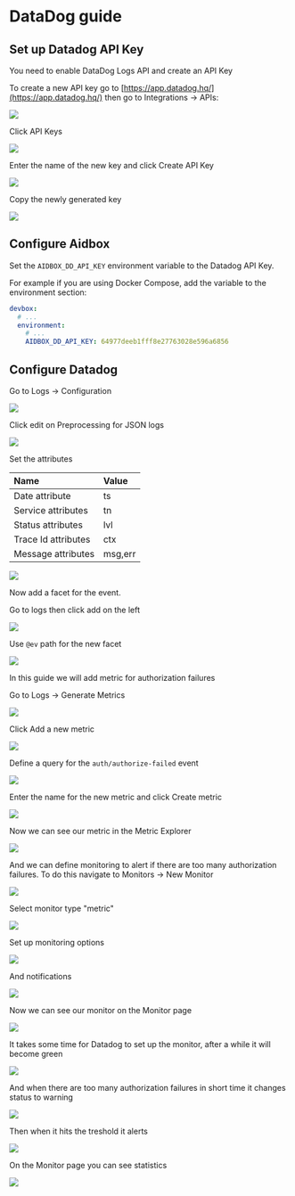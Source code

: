 # DataDog guide

## Set up Datadog API Key

You need to enable DataDog Logs API and create an API Key

To create a new API key go to [https://app.datadog.hq/](https://app.datadog.hq/) then go to Integrations -&gt; APIs:

![](../../.gitbook/assets/image%20%286%29.png)

Click API Keys

![](../../.gitbook/assets/image%20%2811%29.png)

Enter the name of the new key and click Create API Key

![](../../.gitbook/assets/image%20%2817%29.png)

Copy the newly generated key

![](../../.gitbook/assets/image%20%2815%29.png)

## Configure Aidbox

Set the `AIDBOX_DD_API_KEY`  environment variable to the Datadog API Key.

For example if you are using Docker Compose, add the variable to the environment section:

```yaml
devbox:
  # ...
  environment:
    # ...
    AIDBOX_DD_API_KEY: 64977deeb1fff8e27763028e596a6856
```

##  Configure Datadog

Go to Logs -&gt; Configuration

![](../../.gitbook/assets/image%20%2837%29.png)

Click edit on Preprocessing for JSON logs

![](../../.gitbook/assets/image%20%2823%29.png)

Set the attributes

| Name | Value |
| :--- | :--- |
| Date attribute | ts |
| Service attributes | tn |
| Status attributes | lvl |
| Trace Id attributes | ctx |
| Message attributes | msg,err |

![](../../.gitbook/assets/image%20%2820%29.png)

Now add a facet for the event.

Go to logs then click add on the left

![](../../.gitbook/assets/image%20%2824%29.png)

Use `@ev` path for the new facet

![](../../.gitbook/assets/image%20%2822%29.png)

In this guide we will add metric for authorization failures

Go to Logs -&gt; Generate Metrics

![](../../.gitbook/assets/image%20%2839%29.png)

Click Add a new metric

![](../../.gitbook/assets/image%20%2825%29.png)

Define a query for the `auth/authorize-failed` event

![](../../.gitbook/assets/image%20%2819%29.png)

Enter the name for the new metric and click Create metric

![](../../.gitbook/assets/image%20%2836%29.png)

Now we can see our metric in the Metric Explorer

![](../../.gitbook/assets/image%20%2827%29.png)

And we can define monitoring to alert if there are too many authorization failures. To do this navigate to Monitors -&gt; New Monitor 

![](../../.gitbook/assets/image%20%2829%29.png)

Select monitor type "metric"

![](../../.gitbook/assets/image%20%2834%29.png)

Set up monitoring options

![](../../.gitbook/assets/image%20%2828%29.png)

And notifications

![](../../.gitbook/assets/image%20%2833%29.png)

Now we can see our monitor on the Monitor page

![](../../.gitbook/assets/image%20%2830%29.png)

It takes some time for Datadog to set up the monitor, after a while it will become green

![](../../.gitbook/assets/image%20%2826%29.png)

And when there are too many authorization failures in short time it changes status to warning

![](../../.gitbook/assets/image%20%2835%29.png)

Then when it hits the treshold it alerts

![](../../.gitbook/assets/image%20%2821%29.png)

On the Monitor page you can see statistics

![](../../.gitbook/assets/image%20%2818%29.png)



